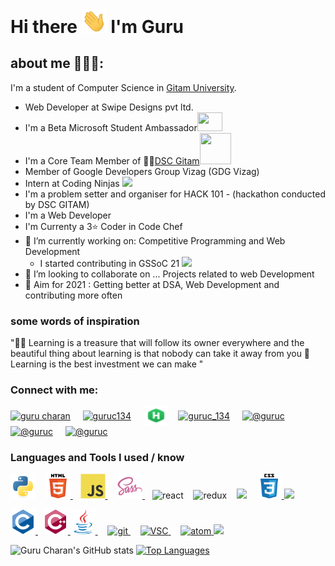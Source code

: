 # Hi there <img src="https://github.com/AsishRaju/AsishRaju/raw/master/gifs/hi.gif" width="40px">  I'm Guru </h2> 

## about me 🙋🏻‍♂️:
I'm a student of Computer Science in [Gitam University](https://www.gitam.edu/). 
- <span> Web Developer at Swipe Designs pvt ltd.
- <span>I'm a Beta Microsoft Student Ambassador</span><img src="https://studentambassadors.microsoft.com/Assets/Badge/LevelBeta.png" height="30" width="40"/>
- <span>I'm a Core Team Member of 👨‍💻[DSC Gitam](https://github.com/dsc-gitam)</span><img src="https://media-exp1.licdn.com/dms/image/C560BAQHtS3OdZ0Kr8Q/company-logo_200_200/0/1557596028224?e=2159024400&v=beta&t=IOGG2ioz8iXd4H0KCzdvYakl9w-Y1OfFFhCszD7gFuY" height="50" width="50"/>
- <span>Member of Google Developers Group Vizag (GDG Vizag)</span>
- <span>Intern at Coding Ninjas </span><img src="https://www.codingninjas.com/assets-landing/images/CNLOGO.svg" width='50'/>
- I'm a problem setter and organiser for HACK 101 - (hackathon conducted by DSC GITAM)
- I'm a Web Developer
- I'm Currenty a 3⭐ Coder in Code Chef
- 🔭 I’m currently working on:
    Competitive Programming and  Web Development
    - <span> I started contributing in GSSoC 21 </span><img src='https://gssoc.girlscript.tech/images/type-logo.png' width='80'/>
- 🔗 I’m looking to collaborate on ...  Projects related to web Development
 - 🎯 Aim for 2021 : Getting better at DSA, Web Development and contributing more often
 ### some words of inspiration
 "📖📖 Learning is a treasure that will follow its owner everywhere and the beautiful thing about learning is that nobody can take it away from you 🧠
 Learning is the best investment we can make "
 <h3 align="left">Connect with me:</h3>
<p align="left">
<a href="https://www.linkedin.com/in/guru-charan-kakaraparty-7103561a1/" target="blank"><img align="center" src="https://img.icons8.com/color/28/000000/linkedin.png" alt="guru charan" height="30" width="40" /></a> &nbsp; &nbsp;
<a href="https://www.codechef.com/users/guruc134" target="blank"><img align="center" src="https://www.codechef.com/sites/all/themes/abessive/logo.svg" alt="guruc134" height="30" width="40" /></a> &nbsp; &nbsp;
<a href="https://www.hackerrank.com/guruc134" target="blank"><img align="center" src="https://github.com/AsishRaju/AsishRaju/raw/master/gifs/hackerrank..png" alt="guruc134" height="30" width="40" /></a>&nbsp; &nbsp;
<a href="https://codeforces.com/profile/guruc_134" target="blank"><img align="center" src="https://cdn.jsdelivr.net/npm/simple-icons@3.0.1/icons/codeforces.svg" alt="guruc_134" height="30" width="40" /></a> &nbsp; &nbsp;
<a href="https://www.hackerearth.com/@guruc" target="blank"><img align="center" src="https://cdn.jsdelivr.net/npm/simple-icons@3.0.1/icons/hackerearth.svg" alt="@guruc" height="30" width="40" /></a> &nbsp; &nbsp;
<a href="https://binarysearch.com/@/Guruc134" target="blank"><img align="center" src="https://miro.medium.com/max/312/1*vC6VtkV4Di6HnbiX_EjDvQ.png" alt="@guruc" height="30" width="40" border-radius="100px"/><a/> &nbsp; &nbsp;
<a href="https://app.codesignal.com/profile/121910308_knn" target="blank"><img align="center" src="https://app.codesignal.com/img/logos/logo_white.svg" alt="@guruc" height="30" width="60" /><a/>
    </p>
 
<h3 align="left">Languages and Tools I used / know</h3>
<p align="left"> 
 <a href="https://www.python.org" target="_blank"> <img src="https://raw.githubusercontent.com/devicons/devicon/master/icons/python/python-original.svg" alt="python" width="40" height="40"/></a> &nbsp;&nbsp;
<a href="https://www.w3.org/html/" target="_blank"> <img src="https://raw.githubusercontent.com/devicons/devicon/master/icons/html5/html5-original-wordmark.svg" alt="html5" width="40" height="40"/> </a> &nbsp;&nbsp;
    <a href="https://developer.mozilla.org/en-US/docs/Web/JavaScript" target="_blank"> <img src="https://raw.githubusercontent.com/devicons/devicon/master/icons/javascript/javascript-original.svg" alt="javascript" width="40" height="40"/> </a>  &nbsp; &nbsp;
    <a href="https://sass-lang.com" target="_blank"> <img src="https://raw.githubusercontent.com/devicons/devicon/master/icons/sass/sass-original.svg" alt="sass" width="40" height="40"/> </a> &nbsp;&nbsp;
    <img src="https://img.icons8.com/plasticine/100/000000/react.png" alt="react" width="50" height="50"/> &nbsp;&nbsp;
    <img src="https://img.icons8.com/color/96/000000/redux.png" alt="redux" width="48" height="48"/> &nbsp;&nbsp;
 </a> 
 <img src="https://img.icons8.com/color/48/000000/google-firebase-console.png"></img>  &nbsp;&nbsp;
 <a href="https://www.w3schools.com/css/" target="_blank"> <img src="https://raw.githubusercontent.com/devicons/devicon/master/icons/css3/css3-original-wordmark.svg" alt="css3" width="40" height="40"/> </a> 
 <img src="https://img.icons8.com/color/48/000000/vue-js.png"/> &nbsp;&nbsp;




<a href="https://www.cprogramming.com/" target="_blank"> <img src="https://raw.githubusercontent.com/devicons/devicon/master/icons/c/c-original.svg" alt="c" width="40" height="40"/> </a> &nbsp;
<a href="https://www.w3schools.com/cpp/" target="_blank"> <img src="https://raw.githubusercontent.com/devicons/devicon/master/icons/cplusplus/cplusplus-original.svg" alt="cplusplus" width="40" height="40"/>
 <a href="https://www.java.com" target="_blank"> <img src="https://raw.githubusercontent.com/devicons/devicon/master/icons/java/java-original.svg" alt="java" width="40" height="40"/> </a>   &nbsp; &nbsp;
<a href="https://git-scm.com/" target="_blank"> <img src="https://www.vectorlogo.zone/logos/git-scm/git-scm-icon.svg" alt="git" width="40" height="40"/> </a> &nbsp; &nbsp;
<a href="https://code.visualstudio.com/" target="_blank"> <img src="https://cdn.freebiesupply.com/logos/large/2x/visual-studio-code-logo-svg-vector.svg" alt="VSC" width="40" height="40"/> </a>  &nbsp; &nbsp;
    <a href="https://atom.io/" target="_blank"> <img src="https://img.icons8.com/ios-filled/150/26e07f/atom-editor.png" alt="atom" width="40" height="40"/> </a>
<img src="https://img.icons8.com/wired/48/000000/postman-api.png"/>&nbsp;&nbsp;

</p>

![Guru Charan's GitHub stats](https://github-readme-stats.vercel.app/api?username=guruc-134&count_private=true&show_icons=true)
[![Top Languages](https://github-readme-stats.vercel.app/api/top-langs/?username=guruc-134&langs_count=8&layout=compact)](https://github.com/guruc-134/github-readme-stats)
<!--
**guruc-134/guruc-134** is a ✨ _special_ ✨ repository because its `README.md` (this file) appears on your GitHub profile.
Here are some ideas to get you started:

